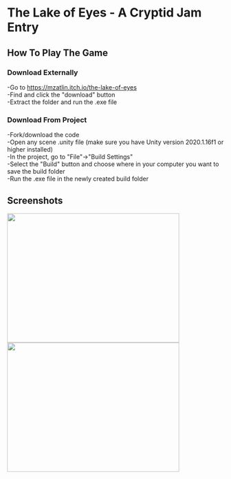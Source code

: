 # The Lake of Eyes - A Cryptid Jam Entry


## How To Play The Game

### Download Externally
-Go to https://mzatlin.itch.io/the-lake-of-eyes <br />
-Find and click the "download" button <br />
-Extract the folder and run the .exe file <br />

### Download From Project
-Fork/download the code <br />
-Open any scene .unity file (make sure you have Unity version 2020.1.16f1 or higher installed) <br />
-In the project, go to "File"->"Build Settings" <br />
-Select the "Build" button and choose where in your computer you want to save the build folder <br />
-Run the .exe file in the newly created build folder <br />


## Screenshots

<img align="center" width="400" height="300" src="https://github.com/Mzatlin/TheLakeOfEyes/blob/master/Cryptid%20Game%20Jam/CryptidGameJam/GameScreenShots/2020-11-16%2014_39_04-Window.png">
<img align="center" width="400" height="300" src="https://github.com/Mzatlin/TheLakeOfEyes/blob/master/Cryptid%20Game%20Jam/CryptidGameJam/GameScreenShots/2020-11-16%2014_41_09-Window.png"><br />
<br />

